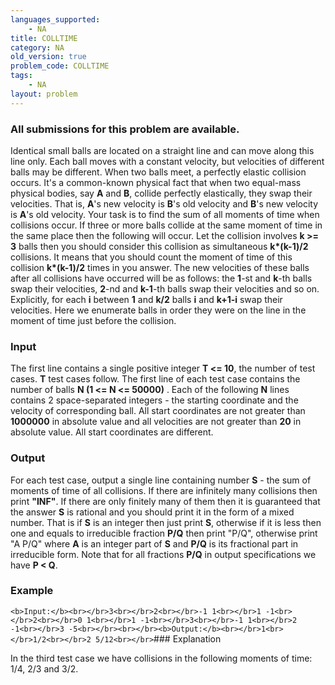 ```yaml
---
languages_supported:
    - NA
title: COLLTIME
category: NA
old_version: true
problem_code: COLLTIME
tags:
    - NA
layout: problem
---
```

###  All submissions for this problem are available. 

Identical small balls are located on a straight line and can move along this line only. Each ball moves with a constant velocity, but velocities of different balls may be different. When two balls meet, a perfectly elastic collision occurs. It's a common-known physical fact that when two equal-mass physical bodies, say **A** and **B**, collide perfectly elastically, they swap their velocities. That is, **A**'s new velocity is **B**'s old velocity and **B**'s new velocity is **A**'s old velocity. Your task is to find the sum of all moments of time when collisions occur. If three or more balls collide at the same moment of time in the same place then the following will occur. Let the collision involves **k >= 3** balls then you should consider this collision as simultaneous **k\*(k-1)/2** collisions. It means that you should count the moment of time of this collision **k\*(k-1)/2** times in you answer. The new velocities of these balls after all collisions have occurred will be as follows: the **1**-st and **k**-th balls swap their velocities, **2**-nd and **k-1**-th balls swap their velocities and so on. Explicitly, for each **i** between **1** and **k/2** balls **i** and **k+1-i** swap their velocities. Here we enumerate balls in order they were on the line in the moment of time just before the collision.

### Input

The first line contains a single positive integer **T <= 10**, the number of test cases. **T** test cases follow. The first line of each test case contains the number of balls **N (1 <= N <= 50000)** . Each of the following **N** lines contains 2 space-separated integers - the starting coordinate and the velocity of corresponding ball. All start coordinates are not greater than **1000000** in absolute value and all velocities are not greater than **20** in absolute value. All start coordinates are different.

### Output

For each test case, output a single line containing number **S** - the sum of moments of time of all collisions. If there are infinitely many collisions then print **"INF"**. If there are only finitely many of them then it is guaranteed that the answer **S** is rational and you should print it in the form of a mixed number. That is if **S** is an integer then just print **S**, otherwise if it is less then one and equals to irreducible fraction **P/Q** then print "P/Q", otherwise print "A P/Q" where **A** is an integer part of **S** and **P/Q** is its fractional part in irreducible form. Note that for all fractions **P/Q** in output specifications we have **P < Q**.

### Example

`<b>Input:</b><br></br>3<br></br>2<br></br>-1 1<br></br>1 -1<br></br>2<br></br>0 1<br></br>1 -1<br></br>3<br></br>-1 1<br></br>2 -1<br></br>3 -5<br></br><br></br><b>Output:</b><br></br>1<br></br>1/2<br></br>2 5/12<br></br>`### Explanation

In the third test case we have collisions in the following moments of time: 1/4, 2/3 and 3/2.
